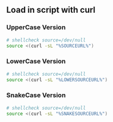 
## Load in script with curl

### UpperCase Version

```bash
# shellcheck source=/dev/null
source <(curl -sL "%SOURCEURL%")
```

### LowerCase Version

```bash
# shellcheck source=/dev/null
source <(curl -sL "%LOWERSOURCEURL%")
```

### SnakeCase Version

```bash
# shellcheck source=/dev/null
source <(curl -sL "%SNAKESOURCEURL%")
```

